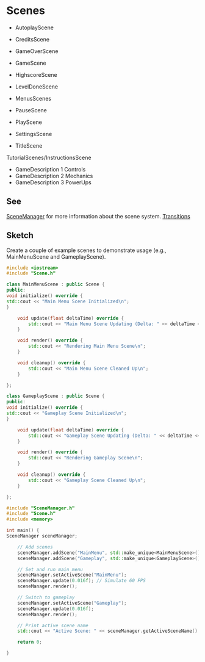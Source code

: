 # Scenes

- AutoplayScene
- CreditsScene

- GameOverScene
- GameScene
- HighscoreScene

- LevelDoneScene
- MenusScenes
- PauseScene
- PlayScene
- SettingsScene

- TitleScene

TutorialScenes/InstructionsScene

- GameDescription 1 Controls
- GameDescription 2 Mechanics
- GameDescription 3 PowerUps

## See

[SceneManager](../Manager/SceneManager.md) for more information about the scene system.
[Transitions](screen-transitions.md)

## Sketch

Create a couple of example scenes to demonstrate usage (e.g., MainMenuScene and GameplayScene).

```c++
#include <iostream>
#include "Scene.h"

class MainMenuScene : public Scene {
public:
void initialize() override {
std::cout << "Main Menu Scene Initialized\n";
}

    void update(float deltaTime) override {
        std::cout << "Main Menu Scene Updating (Delta: " << deltaTime << ")\n";
    }

    void render() override {
        std::cout << "Rendering Main Menu Scene\n";
    }

    void cleanup() override {
        std::cout << "Main Menu Scene Cleaned Up\n";
    }

};
```

```c++
class GameplayScene : public Scene {
public:
void initialize() override {
std::cout << "Gameplay Scene Initialized\n";
}

    void update(float deltaTime) override {
        std::cout << "Gameplay Scene Updating (Delta: " << deltaTime << ")\n";
    }

    void render() override {
        std::cout << "Rendering Gameplay Scene\n";
    }

    void cleanup() override {
        std::cout << "Gameplay Scene Cleaned Up\n";
    }

};
```

```c++
#include "SceneManager.h"
#include "Scene.h"
#include <memory>

int main() {
SceneManager sceneManager;

    // Add scenes
    sceneManager.addScene("MainMenu", std::make_unique<MainMenuScene>());
    sceneManager.addScene("Gameplay", std::make_unique<GameplayScene>());

    // Set and run main menu
    sceneManager.setActiveScene("MainMenu");
    sceneManager.update(0.016f); // Simulate 60 FPS
    sceneManager.render();

    // Switch to gameplay
    sceneManager.setActiveScene("Gameplay");
    sceneManager.update(0.016f);
    sceneManager.render();

    // Print active scene name
    std::cout << "Active Scene: " << sceneManager.getActiveSceneName() << "\n";

    return 0;

}
```
